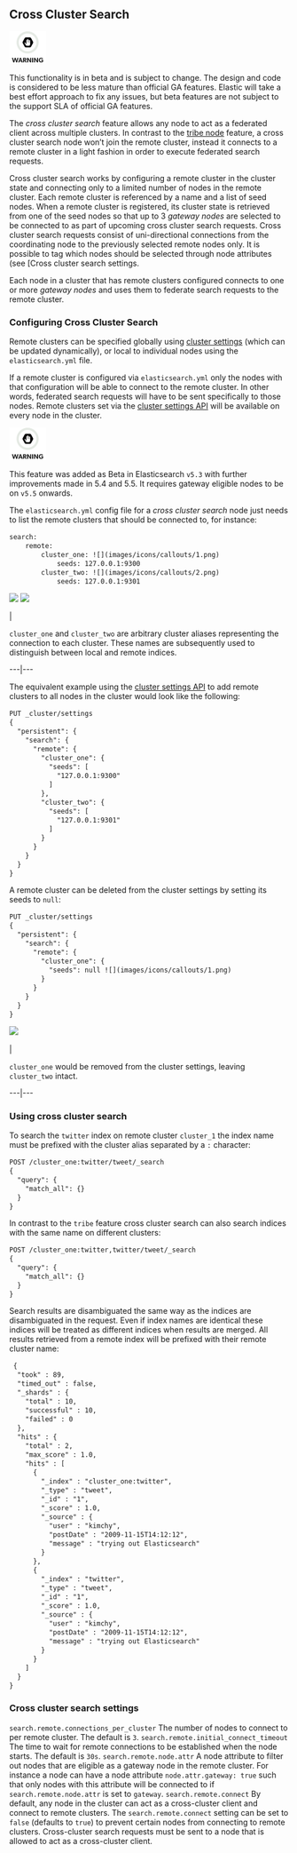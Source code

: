 ## Cross Cluster Search

![Warning](images/icons/warning.png)

This functionality is in beta and is subject to change. The design and code is considered to be less mature than official GA features. Elastic will take a best effort approach to fix any issues, but beta features are not subject to the support SLA of official GA features.

The _cross cluster search_ feature allows any node to act as a federated client across multiple clusters. In contrast to the [tribe node](modules-tribe.html "Tribe node") feature, a cross cluster search node won’t join the remote cluster, instead it connects to a remote cluster in a light fashion in order to execute federated search requests.

Cross cluster search works by configuring a remote cluster in the cluster state and connecting only to a limited number of nodes in the remote cluster. Each remote cluster is referenced by a name and a list of seed nodes. When a remote cluster is registered, its cluster state is retrieved from one of the seed nodes so that up to 3 _gateway nodes_ are selected to be connected to as part of upcoming cross cluster search requests. Cross cluster search requests consist of uni-directional connections from the coordinating node to the previously selected remote nodes only. It is possible to tag which nodes should be selected through node attributes (see [Cross cluster search settings.

Each node in a cluster that has remote clusters configured connects to one or more _gateway nodes_ and uses them to federate search requests to the remote cluster.

### Configuring Cross Cluster Search

Remote clusters can be specified globally using [cluster settings](cluster-update-settings.html "Cluster Update Settings") (which can be updated dynamically), or local to individual nodes using the `elasticsearch.yml` file.

If a remote cluster is configured via `elasticsearch.yml` only the nodes with that configuration will be able to connect to the remote cluster. In other words, federated search requests will have to be sent specifically to those nodes. Remote clusters set via the [cluster settings API](cluster-update-settings.html "Cluster Update Settings") will be available on every node in the cluster.

![Warning](images/icons/warning.png)

This feature was added as Beta in Elasticsearch `v5.3` with further improvements made in 5.4 and 5.5. It requires gateway eligible nodes to be on `v5.5` onwards.

The `elasticsearch.yml` config file for a _cross cluster search_ node just needs to list the remote clusters that should be connected to, for instance:
    
    
    search:
        remote:
            cluster_one: ![](images/icons/callouts/1.png)
                seeds: 127.0.0.1:9300
            cluster_two: ![](images/icons/callouts/2.png)
                seeds: 127.0.0.1:9301

![](images/icons/callouts/1.png) ![](images/icons/callouts/2.png)

| 

`cluster_one` and `cluster_two` are arbitrary cluster aliases representing the connection to each cluster. These names are subsequently used to distinguish between local and remote indices.   
  
---|---  
  
The equivalent example using the [cluster settings API](cluster-update-settings.html "Cluster Update Settings") to add remote clusters to all nodes in the cluster would look like the following:
    
    
    PUT _cluster/settings
    {
      "persistent": {
        "search": {
          "remote": {
            "cluster_one": {
              "seeds": [
                "127.0.0.1:9300"
              ]
            },
            "cluster_two": {
              "seeds": [
                "127.0.0.1:9301"
              ]
            }
          }
        }
      }
    }

A remote cluster can be deleted from the cluster settings by setting its seeds to `null`:
    
    
    PUT _cluster/settings
    {
      "persistent": {
        "search": {
          "remote": {
            "cluster_one": {
              "seeds": null ![](images/icons/callouts/1.png)
            }
          }
        }
      }
    }

![](images/icons/callouts/1.png)

| 

`cluster_one` would be removed from the cluster settings, leaving `cluster_two` intact.   
  
---|---  
  
### Using cross cluster search

To search the `twitter` index on remote cluster `cluster_1` the index name must be prefixed with the cluster alias separated by a `:` character:
    
    
    POST /cluster_one:twitter/tweet/_search
    {
      "query": {
        "match_all": {}
      }
    }

In contrast to the `tribe` feature cross cluster search can also search indices with the same name on different clusters:
    
    
    POST /cluster_one:twitter,twitter/tweet/_search
    {
      "query": {
        "match_all": {}
      }
    }

Search results are disambiguated the same way as the indices are disambiguated in the request. Even if index names are identical these indices will be treated as different indices when results are merged. All results retrieved from a remote index will be prefixed with their remote cluster name:
    
    
     {
      "took" : 89,
      "timed_out" : false,
      "_shards" : {
        "total" : 10,
        "successful" : 10,
        "failed" : 0
      },
      "hits" : {
        "total" : 2,
        "max_score" : 1.0,
        "hits" : [
          {
            "_index" : "cluster_one:twitter",
            "_type" : "tweet",
            "_id" : "1",
            "_score" : 1.0,
            "_source" : {
              "user" : "kimchy",
              "postDate" : "2009-11-15T14:12:12",
              "message" : "trying out Elasticsearch"
            }
          },
          {
            "_index" : "twitter",
            "_type" : "tweet",
            "_id" : "1",
            "_score" : 1.0,
            "_source" : {
              "user" : "kimchy",
              "postDate" : "2009-11-15T14:12:12",
              "message" : "trying out Elasticsearch"
            }
          }
        ]
      }
    }

### Cross cluster search settings

`search.remote.connections_per_cluster`
     The number of nodes to connect to per remote cluster. The default is `3`. 
`search.remote.initial_connect_timeout`
     The time to wait for remote connections to be established when the node starts. The default is `30s`. 
`search.remote.node.attr`
     A node attribute to filter out nodes that are eligible as a gateway node in the remote cluster. For instance a node can have a node attribute `node.attr.gateway: true` such that only nodes with this attribute will be connected to if `search.remote.node.attr` is set to `gateway`. 
`search.remote.connect`
     By default, any node in the cluster can act as a cross-cluster client and connect to remote clusters. The `search.remote.connect` setting can be set to `false` (defaults to `true`) to prevent certain nodes from connecting to remote clusters. Cross-cluster search requests must be sent to a node that is allowed to act as a cross-cluster client. 
